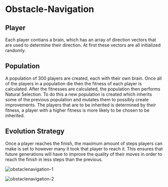 # Obstacle-Navigation
## Player
Each player contians a brain, which has an array of direction vectors that are used to determine their direction. At first these vectors are all initialized randomly.

## Population
A population of 300 players are created, each with their own brain. Once all of the players in a population die then the fitness of each player is calculated. After the fitnesses are calculated, the population then performs Natural Selection. To do this a new population is created which inherits some of the previous population and mutates them to possibly create improvements. The players that are to be inherited is determined by their fitness, a player with a higher fitness is more likely to be chosen to be inherited.

## Evolution Strategy
Once a player reaches the finish, the maximum amount of steps players can make is set to however many it took that player to reach it. This ensures that future generations will have to improve the quality of their moves in order to reach the finish in less steps than the previous.

![obstaclenavigation-1](https://user-images.githubusercontent.com/36581610/47609709-da813480-da11-11e8-9241-e7a8fc3d8417.gif)

![obstaclenavigation-2](https://user-images.githubusercontent.com/36581610/47609712-e3720600-da11-11e8-8d00-272e1c442c52.gif)
